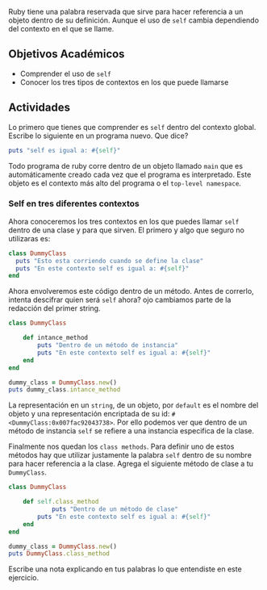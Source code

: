 Ruby tiene una palabra reservada que sirve para hacer referencia a un objeto dentro de su definición. Aunque el uso de `self` cambia dependiendo del contexto en el que se llame.


## Objetivos Académicos

- Comprender el uso de `self`
- Conocer los tres tipos de contextos en los que puede llamarse


## Actividades

Lo primero que tienes que comprender es `self` dentro del contexto global. Escribe lo siguiente en un programa nuevo. Que dice?

```ruby
puts "self es igual a: #{self}"
```

Todo programa de ruby corre dentro de un objeto llamado `main` que es automáticamente creado cada vez que el programa es interpretado. Este objeto es el contexto más alto del programa o el `top-level namespace`.

### Self en tres diferentes contextos

Ahora conoceremos los tres contextos en los que puedes llamar `self` dentro de una clase y para que sirven.
El primero y algo que seguro no utilizaras es:

```ruby
class DummyClass
  puts "Esto esta corriendo cuando se define la clase"
  puts "En este contexto self es igual a: #{self}"
end

```

Ahora envolveremos este código dentro de un método. Antes de correrlo, intenta descifrar quien será `self` ahora? ojo cambiamos parte de la redacción del primer string.

```ruby
class DummyClass

	def intance_method
  	    puts "Dentro de un método de instancia"
  	    puts "En este contexto self es igual a: #{self}"
	end
end

dummy_class = DummyClass.new()
puts dummy_class.intance_method
```

La representación en un `string`, de un objeto, por `default` es el nombre del objeto y una representación encriptada de su id: `#<DummyClass:0x007fac92043738>`. Por ello podemos ver que dentro de un método de instancia `self` se refiere a una instancia especifica de la clase.

Finalmente nos quedan los `class methods`. Para definir uno de estos métodos hay que utilizar justamente la palabra `self` dentro de su nombre para hacer referencia a la clase. Agrega el siguiente método de clase a tu `DummyClass`.

```ruby
class DummyClass

	def self.class_method
    	    puts "Dentro de un método de clase"
  	    puts "En este contexto self es igual a: #{self}"
	end
end

dummy_class = DummyClass.new()
puts DummyClass.class_method   
```

Escribe una nota explicando en tus palabras lo que entendiste en este ejercicio.
